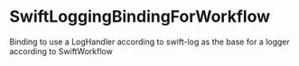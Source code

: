 # SwiftLoggingBindingForWorkflow
Binding to use a LogHandler according to swift-log as the base for a logger according to SwiftWorkflow
